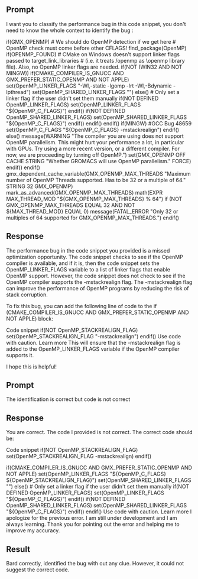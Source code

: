 ## Prompt
I want you to classify the performance bug in this code snippet, you don't need to know the whole context to identify the bug : 

if(GMX_OPENMP)
    # We should do OpenMP detection if we get here
    # OpenMP check must come before other CFLAGS!
    find_package(OpenMP)
    if(OPENMP_FOUND)
        # CMake on Windows doesn't support linker flags passed to target_link_libraries
        # (i.e. it treats /openmp as \openmp library file). Also, no OpenMP linker flags are needed.
        if(NOT (WIN32 AND NOT MINGW))
            if(CMAKE_COMPILER_IS_GNUCC AND GMX_PREFER_STATIC_OPENMP AND NOT APPLE)
                set(OpenMP_LINKER_FLAGS "-Wl,-static -lgomp -lrt -Wl,-Bdynamic -lpthread")
                set(OpenMP_SHARED_LINKER_FLAGS "")
            else()
                # Only set a linker flag if the user didn't set them manually
                if(NOT DEFINED OpenMP_LINKER_FLAGS)
                    set(OpenMP_LINKER_FLAGS "${OpenMP_C_FLAGS}")
                endif()
                if(NOT DEFINED OpenMP_SHARED_LINKER_FLAGS)
                    set(OpenMP_SHARED_LINKER_FLAGS "${OpenMP_C_FLAGS}")
                endif()
            endif()
        endif()
        if(MINGW)
            #GCC Bug 48659
            set(OpenMP_C_FLAGS "${OpenMP_C_FLAGS} -mstackrealign")
        endif()
    else()
        message(WARNING
                "The compiler you are using does not support OpenMP parallelism. This might hurt your performance a lot, in particular with GPUs. Try using a more recent version, or a different compiler. For now, we are proceeding by turning off OpenMP.")
        set(GMX_OPENMP OFF CACHE STRING "Whether GROMACS will use OpenMP parallelism." FORCE)
    endif()
endif()
gmx_dependent_cache_variable(GMX_OPENMP_MAX_THREADS
    "Maximum number of OpenMP Threads supported. Has to be 32 or a multiple of 64."
    STRING 32 GMX_OPENMP)
mark_as_advanced(GMX_OPENMP_MAX_THREADS)
math(EXPR MAX_THREAD_MOD "${GMX_OPENMP_MAX_THREADS} % 64")
if (NOT GMX_OPENMP_MAX_THREADS EQUAL 32 AND NOT ${MAX_THREAD_MOD} EQUAL 0)
    message(FATAL_ERROR "Only 32 or multiples of 64 supported for GMX_OPENMP_MAX_THREADS.")
endif()

## Response

The performance bug in the code snippet you provided is a missed optimization opportunity. The code snippet checks to see if the OpenMP compiler is available, and if it is, then the code snippet sets the OpenMP_LINKER_FLAGS variable to a list of linker flags that enable OpenMP support. However, the code snippet does not check to see if the OpenMP compiler supports the -mstackrealign flag. The -mstackrealign flag can improve the performance of OpenMP programs by reducing the risk of stack corruption.

To fix this bug, you can add the following line of code to the if (CMAKE_COMPILER_IS_GNUCC AND GMX_PREFER_STATIC_OPENMP AND NOT APPLE) block:

Code snippet
if(NOT OpenMP_STACKREALIGN_FLAG)
    set(OpenMP_STACKREALIGN_FLAG "-mstackrealign")
endif()
Use code with caution. Learn more
This will ensure that the -mstackrealign flag is added to the OpenMP_LINKER_FLAGS variable if the OpenMP compiler supports it.

I hope this is helpful!

## Prompt

The identification is correct but code is not correct

## Response

You are correct. The code I provided is not correct. The correct code should be:

Code snippet
if(NOT OpenMP_STACKREALIGN_FLAG)
    set(OpenMP_STACKREALIGN_FLAG -mstackrealign)
endif()

if(CMAKE_COMPILER_IS_GNUCC AND GMX_PREFER_STATIC_OPENMP AND NOT APPLE)
    set(OpenMP_LINKER_FLAGS "${OpenMP_C_FLAGS} ${OpenMP_STACKREALIGN_FLAG}")
    set(OpenMP_SHARED_LINKER_FLAGS "")
else()
    # Only set a linker flag if the user didn't set them manually
    if(NOT DEFINED OpenMP_LINKER_FLAGS)
        set(OpenMP_LINKER_FLAGS "${OpenMP_C_FLAGS}")
    endif()
    if(NOT DEFINED OpenMP_SHARED_LINKER_FLAGS)
        set(OpenMP_SHARED_LINKER_FLAGS "${OpenMP_C_FLAGS}")
    endif()
endif()
Use code with caution. Learn more
I apologize for the previous error. I am still under development and I am always learning. Thank you for pointing out the error and helping me to improve my accuracy.

## Result

Bard correctly, identified the bug with out any clue. However, it could not suggest the correct code.